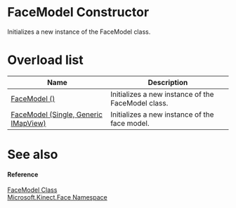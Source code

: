 FaceModel Constructor  
=====================  

Initializes a new instance of the FaceModel class.<span id="overloadsSection"></span>

Overload list  
=============  

| Name                                                                           | Description                                        |
|--------------------------------------------------------------------------------|----------------------------------------------------|
| [FaceModel ()](Constructor/FaceModel_Constructor_0.md)                         | Initializes a new instance of the FaceModel class. |
| [FaceModel (Single, Generic IMapView)](Constructor/FaceModel_Constructor_0.md) | Initializes a new instance of the face model.      |

<span id="ID4EK"></span>

See also  
========  

<span id="ID4EM"></span>
#### Reference  

[FaceModel Class](../FaceModel_Class.md)  
 [Microsoft.Kinect.Face Namespace](../../Kinect.Face.md)  



<!--Please do not edit the data in the comment block below.-->
<!--
TOCTitle : FaceModel Constructor
RLTitle : FaceModel Constructor
KeywordK : FaceModel class, constructor
KeywordK : FaceModel.FaceModel constructor
KeywordF : Microsoft.Kinect.Face.FaceModel.#ctor
KeywordF : Microsoft.Kinect.Face.FaceModel.FaceModel
KeywordF : Microsoft.Kinect.Face.FaceModel.New
KeywordF : Microsoft.Kinect.Face.FaceModel.#ctor
KeywordF : FaceModel.FaceModel
KeywordF : FaceModel.New
KeywordA : Overload:Microsoft.Kinect.Face.FaceModel.#ctor
AssetID : Overload:Microsoft.Kinect.Face.FaceModel.#ctor
Locale : en-us
CommunityContent : 1
APIType : Managed
APILocation : microsoft.kinect.face.dll
APIName : Microsoft.Kinect.Face.FaceModel
TargetOS : Windows
TopicType : kbSyntax
DocSet : K4Wv2
ProjType : K4Wv2Proj
Technology : Kinect for Windows
Product : Kinect for Windows SDK v2
productversion : 20
-->
